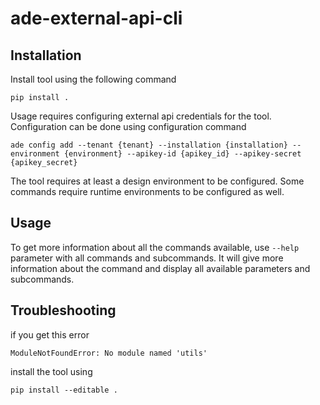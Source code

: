 # ade-external-api-cli

## Installation

Install tool using the following command

```pip install .```

Usage requires configuring external api credentials for the tool. Configuration can be done using configuration command

```ade config add --tenant {tenant} --installation {installation} --environment {environment} --apikey-id {apikey_id} --apikey-secret {apikey_secret}```

The tool requires at least a design environment to be configured. Some commands require runtime environments to be configured as well.

## Usage

To get more information about all the commands available, use ```--help``` parameter with all commands and subcommands. It will give more information about the command and display all available parameters and subcommands.


## Troubleshooting

if you get this error

```ModuleNotFoundError: No module named 'utils'```

install the tool using

```pip install --editable .```